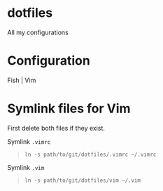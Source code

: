 # dotfiles
All my configurations

# Configuration
Fish | Vim

# Symlink files for Vim

First delete both files if they exist.

Symlink `.vimrc`
> `ln -s path/to/git/dotfiles/.vimrc ~/.vimrc`

Symlink `.vim`
> `ln -s path/to/git/dotfiles/vim ~/.vim`